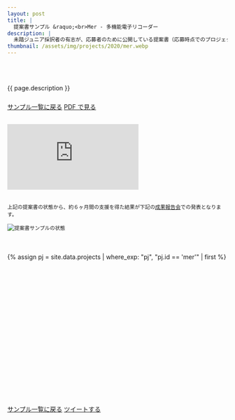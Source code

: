```yaml
---
layout: post
title: |
  提案書サンプル &raquo;<br>Mer - 多機能電子リコーダー
description: |
  未踏ジュニア採択者の有志が、応募者のために公開している提案書（応募時点でのプロジェクト概要）です。
thumbnail: /assets/img/projects/2020/mer.webp
---
```


<p style='padding: 50px 0px 10px;'>{{ page.description }}</p>

<div class='flex'>
  <a class="button" href="/applications#sample">サンプル一覧に戻る</a>
  <a class="button" href="/applications/mer.pdf">PDF で見る</a>
</div>

<div class="pdf-wrap" style='margin: 30px 0px;'>
  <div class="pdf-container">
    <embed src="https://drive.google.com/viewerng/viewer?embedded=true&url=https://jr.mitou.org/applications/mer.pdf" />
  </div>
</div>

<div class='note' style='margin: 30px auto 50px;'><small>上記の提案書の状態から、約６ヶ月間の支援を得た結果が下記の<a href='/projects/2020/#final'>成果報告会</a>での発表となります。<br><br><img src="/assets/img/spinner.svg" data-src="/assets/img/schedule_sample.webp" alt="提案書サンプルの状態" class="lazyload"></small></div>

{% assign pj = site.data.projects | where_exp: "pj", "pj.id == 'mer'" | first %}
<div class="youtube">
  <iframe width="560" height="315" class="lazyload" data-src="https://www.youtube.com/embed/{{ pj.final }}?rel=0{% if pj.final_start %}&start={{ pj.final_start }}{% endif %}" frameborder="0" allow="accelerometer; autoplay; clipboard-write; encrypted-media; gyroscope; picture-in-picture" allowfullscreen=""></iframe>
</div>

<div class='flex'>
  <a class="button" href="/applications#sample">サンプル一覧に戻る</a>
  <a class="button" href='https://twitter.com/intent/tweet?text=提案書サンプル%20-%20Mer - 多機能電子リコーダー&hashtags=未踏ジュニア&url={{ site.url }}/applications/mer&lang=jp&related=mitoujr'>ツイートする</a>
</div>

